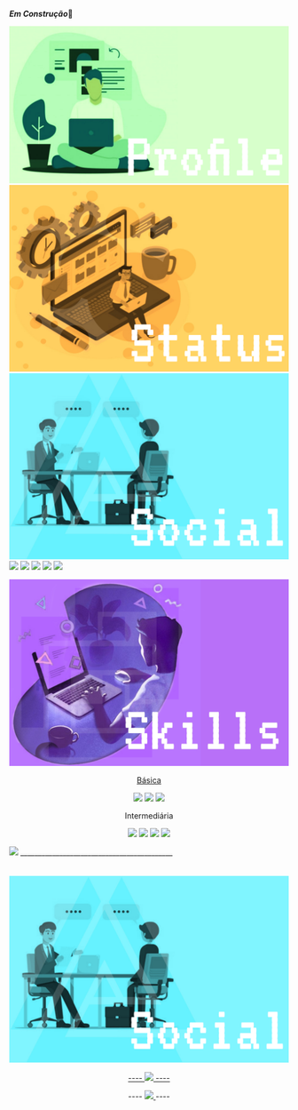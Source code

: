 ***Em Construção***🔧
<a  href="#">
 <!--Profile--><Img src="https://github.com/loopingstars/loopingstars/blob/Generate/1641981558147.png" />
</a>
<a  href="#">
 <!--Status--><Img src="https://github.com/loopingstars/loopingstars/blob/2ec3ac264cb7d4e0b6996d8d13c43252046927bc/1641987796316.png" />
</a>
<a  href="#">
<!--Social--><Img src="https://github.com/loopingstars/loopingstars/blob/Generate/1641977193476.png" />
</a>
<img src="https://c.tenor.com/E33HkUhvr9EAAAAC/welcome.gif"/>
<Img src= "https://github-readme-stats.vercel.app/api/wakatime?username=loopingstars787"/>
<Img src= "https://activity-graph.herokuapp.com/graph?username=loopingstars&theme=react-dark"/>
<Img src="https://github-readme-streak-stats.herokuapp.com?user=loopingstars&theme=react&date_format=M%20j%5B%2C%20Y%5D"/>
<Img src="https://github-readme-stats.vercel.app/api?username=loopingstars&show_icons=true&theme=react" />
<div>

  <a  href="#"><!--Skills--><Img src="https://github.com/loopingstars/loopingstars/blob/Generate/1641956143373.jpg" />
   <p  align=center>Básica</p>
  <a/>
<p align= center float="left">
  <img width=120px src="https://img.shields.io/badge/JavaScript-323330?style=for-the-badge&logo=javascript&logoColor=F7DF1E" width="100" /> 
  <img src="https://img.shields.io/badge/Figma-F24E1E?style=for-the-badge&logo=figma&logoColor=white" width="100" /> 
  <img src="https://img.shields.io/badge/Bitbucket-0747a6?style=for-the-badge&logo=bitbucket&logoColor=white" width="100" />
</p>
<p  align=center>Intermediária</p>
<p align=center float="right">

  <img src="https://img.shields.io/badge/HTML5-E34F26?style=for-the-badge&logo=html5&logoColor=white" width="100" /> 
  <img src="https://img.shields.io/badge/CSS3-1572B6?style=for-the-badge&logo=css3&logoColor=white" width="100" /> 
  <img width=150px src="https://img.shields.io/badge/Adobe%20Photoshop-31A8FF?style=for-the-badge&logo=Adobe%20Photoshop&logoColor=black" width="100" />
  <Img src="https://img.shields.io/badge/GIT-E44C30?style=for-the-badge&logo=git&logoColor=white" />

</p>
<img width=350px src="https://github-readme-stats.vercel.app/api/top-langs/?username=loopingstars&theme=react&layout=compact" />
___________________________________________  
</div>
<br><br>
<div>
 <Img src= "https://github.com/loopingstars/loopingstars/blob/Generate/1641977193476.png"/>
 <br>

  
 <p align=center>
   <a href="#">
----
      <img  src="https://img.shields.io/badge/LinkedIn-0077B5?style=for-the-badge&logo=linkedin&logoColor=white"/ >
   ----
    </a>
 </p>
 <p align=center>
----
   <a  href="#">
    <img src="https://img.shields.io/badge/Discord-7289DA?style=for-the-badge&logo=discord&logoColor=white"/ >
   
   </a>
----
 </p>
 </div> 

   

